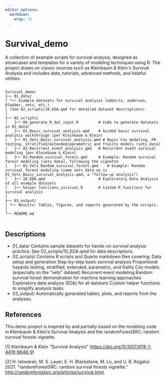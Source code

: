 ```yaml
---
editor_options: 
  markdown: 
    wrap: 72
---
```


# Survival_demo

A collection of example scripts for survival analysis, designed as
showcases and templates for a variety of modeling techniques using R.
The project draws on classic sources such as Kleinbaum & Klein's
Survival Analysis and includes data, tutorials, advanced methods, and
helpful utilities.

<pre>
<code>
Survival_demo/
├── 01_data/
│ └── Example datasets for survival analysis (addicts, anderson, bladder, vets, etc.)
│ (See 02_scripts/10_EDA.qmd for detailed dataset descriptions)
│
├── 02_scripts/
│   ├── 00_generate_R_dat_input.R         # Code to generate datasets in 01_data/
│   ├── 01_Basic_survival_analysis.qmd    # Guided basic survival analysis walkthrough (per Kleinbaum & Klein)
│   ├── 01_Vets_Basic_survival_analysis.qmd # Basic Cox modeling, PH testing, stratified/extended/parametric and frailty models (vets data)
│   ├── 02_Recurrent_event_analysis.qmd   # Recurrent event survival modeling (per Kleinbaum & Klein)
│   ├── 03_Random_survival_forest.qmd     # Example: Random survival forest modeling (vets data), following the vignette
│   ├── 03_Vets_Random_survival_forest.qmd    # Example: Random survival forest modeling (same vets data as in 01_Vets_Basic_survival_analysis.qmd, a "follow-up analysis")
│   ├── 10_EDA.qmd                        # Exploratory Data Analysis of all example datasets
│   ├── helper_functions_survival.R       # Custom R functions for survival analysis
│
├── 03_output/
│ └── Results: Tables, figures, and reports generated by the scripts.
│
└── README.md
</code>
</pre>


## Descriptions

-   01_data/ Contains sample datasets for hands-on survival analysis practice. See 02_scripts/10_EDA.qmd for data descriptions.
-   02_scripts/ Contains R scripts and Quarto markdown files covering: Data setup and generation Step-by-step basic survival
    analysis Proportional hazards testing, stratified, extended, parametric, and frailty Cox models (especially on the "vets"
    dataset) Recurrent event modeling Random survival forest demonstration for machine learning approaches Exploratory data
    analysis (EDA) for all datasets Custom helper functions to simplify analysis tasks
-   03_output/ Automatically generated tables, plots, and reports from the analyses.

## References

This demo project is inspired by and partially based on the modeling
code in Kleinbaum & Klein’s Survival Analysis and the randomForestSRC: random survival forests vignette.

[1] Kleinbaum & Klein "Survival Analysis" (https://doi.org/10.1007/978-1-4419-6646-9)

[2] H. Ishwaran, M. S. Lauer, E. H. Blackstone, M. Lu, and U. B. Kogalur. 2021. "randomForestSRC: random survival forests vignette." http://randomforestsrc.org/articles/survival.html.

